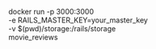 docker run -p 3000:3000 \
  -e RAILS_MASTER_KEY=your_master_key \
  -v $(pwd)/storage:/rails/storage \
  movie_reviews
